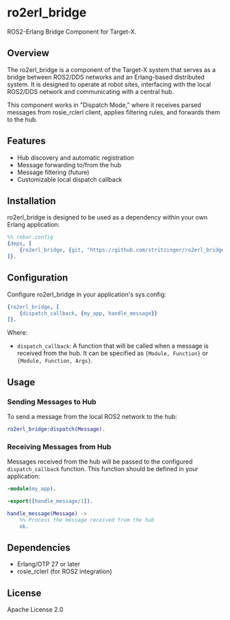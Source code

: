 # ro2erl_bridge

ROS2-Erlang Bridge Component for Target-X.

## Overview

The ro2erl_bridge is a component of the Target-X system that serves as a bridge between ROS2/DDS networks and an Erlang-based distributed system. It is designed to operate at robot sites, interfacing with the local ROS2/DDS network and communicating with a central hub.

This component works in "Dispatch Mode," where it receives parsed messages from rosie_rclerl client, applies filtering rules, and forwards them to the hub.

## Features

- Hub discovery and automatic registration
- Message forwarding to/from the hub
- Message filtering (future)
- Customizable local dispatch callback

## Installation

ro2erl_bridge is designed to be used as a dependency within your own Erlang application:

```erlang
%% rebar.config
{deps, [
    {ro2erl_bridge, {git, "https://github.com/stritzinger/ro2erl_bridge.git"}}
]}.
```

## Configuration

Configure ro2erl_bridge in your application's sys.config:

```erlang
{ro2erl_bridge, [
    {dispatch_callback, {my_app, handle_message}}
]}.
```

Where:
- `dispatch_callback`: A function that will be called when a message is received from the hub. It can be specified as `{Module, Function}` or `{Module, Function, Args}`.

## Usage

### Sending Messages to Hub

To send a message from the local ROS2 network to the hub:

```erlang
ro2erl_bridge:dispatch(Message).
```

### Receiving Messages from Hub

Messages received from the hub will be passed to the configured `dispatch_callback` function. This function should be defined in your application:

```erlang
-module(my_app).

-export([handle_message/1]).

handle_message(Message) ->
    %% Process the message received from the hub
    ok.
```

## Dependencies

- Erlang/OTP 27 or later
- rosie_rclerl (for ROS2 integration)

## License

Apache License 2.0 
